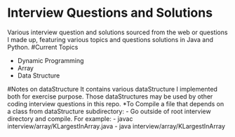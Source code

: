 # Interview Questions and Solutions
Various interview question and solutions sourced from the web or questions I made up, featuring various topics and questions solutions in Java and Python.
#Current Topics
- Dynamic Programming
- Array
- Data Structure

#Notes on dataStructure
It contains various dataStructure I implemented both for exercise purpose. Those dataStructures may be used by other coding interview questions in this repo.
*To Compile a file that depends on a class from dataStructure subdirectory:
    - Go outside of root interview directory and compile.
    For example:
    - javac interview/array/KLargestInArray.java
    - java interview/array/KLargestInArray